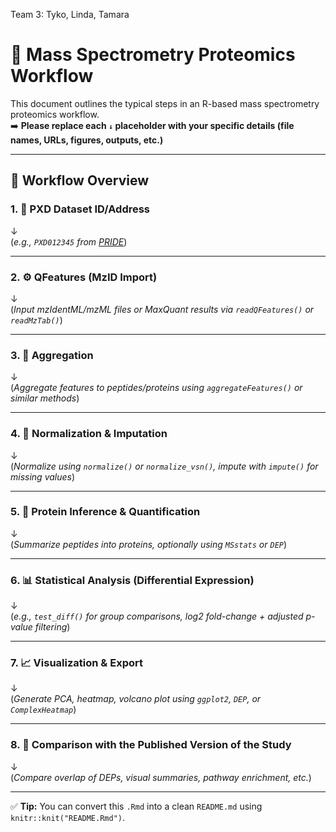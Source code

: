 Team 3: Tyko, Linda, Tamara

# 🧬 Mass Spectrometry Proteomics Workflow

This document outlines the typical steps in an R-based mass spectrometry proteomics workflow.  
➡️ **Please replace each `↓` placeholder with your specific details (file names, URLs, figures, outputs, etc.)**

---

## 🔁 Workflow Overview

### 1. 📁 PXD Dataset ID/Address  
↓  
(*e.g., `PXD012345` from [PRIDE](https://www.ebi.ac.uk/pride/)*)

---

### 2. ⚙️ QFeatures (MzID Import)  
↓  
(*Input mzIdentML/mzML files or MaxQuant results via `readQFeatures()` or `readMzTab()`*)

---

### 3. 🔄 Aggregation  
↓  
(*Aggregate features to peptides/proteins using `aggregateFeatures()` or similar methods*)

---

### 4. 🧼 Normalization & Imputation  
↓  
(*Normalize using `normalize()` or `normalize_vsn()`, impute with `impute()` for missing values*)

---

### 5. 🧪 Protein Inference & Quantification  
↓  
(*Summarize peptides into proteins, optionally using `MSstats` or `DEP`*)

---

### 6. 📊 Statistical Analysis (Differential Expression)  
↓  
(*e.g., `test_diff()` for group comparisons, log2 fold-change + adjusted p-value filtering*)

---

### 7. 📈 Visualization & Export  
↓  
(*Generate PCA, heatmap, volcano plot using `ggplot2`, `DEP`, or `ComplexHeatmap`*)

---

### 8. 📖 Comparison with the Published Version of the Study  
↓  
(*Compare overlap of DEPs, visual summaries, pathway enrichment, etc.*)

---

✅ **Tip:** You can convert this `.Rmd` into a clean `README.md` using `knitr::knit("README.Rmd")`.
